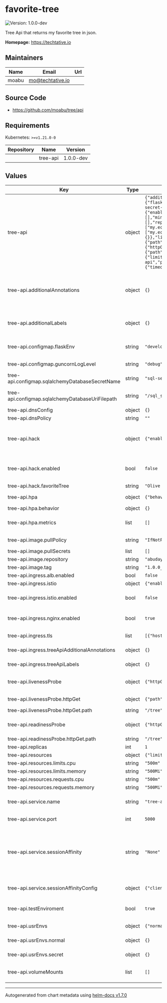 # favorite-tree

![Version: 1.0.0-dev](https://img.shields.io/badge/Version-1.0.0--dev-informational?style=flat-square)

Tree Api that returns my favorite tree in json.

**Homepage:** <https://techtative.io>

## Maintainers

| Name | Email | Url |
| ---- | ------ | --- |
| moabu | mo@techtative.io |  |

## Source Code

* <https://github.com/moabu/tree/api>

## Requirements

Kubernetes: `>=v1.21.0-0`

| Repository | Name | Version |
|------------|------|---------|
|  | tree-api | 1.0.0-dev |

## Values

| Key | Type | Default | Description |
|-----|------|---------|-------------|
| tree-api | object | `{"additionalAnnotations":{},"additionalLabels":{},"configmap":{"flaskApp":"main.core:app","flaskEnv":"development","guncornLogLevel":"debug","sqlalchemyDatabaseSecretName":"sql-secret-uri","sqlalchemyDatabaseUriFilepath":"/sql_secrets/uri"},"dnsConfig":{},"dnsPolicy":"","hack":{"enabled":false,"favoriteTree":"Olive Tree"},"hpa":{"behavior":{},"enabled":true,"maxReplicas":10,"metrics":[],"minReplicas":1,"targetCPUUtilizationPercentage":50},"image":{"pullPolicy":"IfNotPresent","pullSecrets":[],"repository":"abudayyehwork/tree-api","tag":"1.0.0_dev"},"ingress":{"alb":{"enabled":false},"hosts":["my.ecosia.org"],"istio":{"enabled":false},"nginx":{"enabled":true,"ingresClass":"nginx"},"path":"/","tls":[{"hosts":["my.ecosia.org"],"secretName":"tls-certificate"}],"treeApiAdditionalAnnotations":{},"treeApiLabels":{}},"livenessProbe":{"httpGet":{"path":"/tree","port":5000},"initialDelaySeconds":30,"periodSeconds":30,"timeoutSeconds":5},"readinessProbe":{"httpGet":{"path":"/tree","port":5000},"initialDelaySeconds":25,"periodSeconds":25,"timeoutSeconds":5},"replicas":1,"resources":{"limits":{"cpu":"500m","memory":"500Mi"},"requests":{"cpu":"500m","memory":"500Mi"}},"service":{"name":"tree-api","port":5000,"sessionAffinity":"None","sessionAffinityConfig":{"clientIP":{"timeoutSeconds":10800}}},"testEnviroment":true,"usrEnvs":{"normal":{},"secret":{}},"volumeMounts":[],"volumes":[]}` | Tree Api that returns my favorite tree in json. |
| tree-api.additionalAnnotations | object | `{}` | Additional annotations that will be added across all resources  in the format of {cert-manager.io/issuer: "letsencrypt-prod"}. key app is taken |
| tree-api.additionalLabels | object | `{}` | Additional labels that will be added across all resources definitions in the format of {mylabel: "myapp"} |
| tree-api.configmap.flaskEnv | string | `"development"` | Sets the flask env. development, production, testing, staging |
| tree-api.configmap.guncornLogLevel | string | `"debug"` | Sets the guncorn log level info, error, debug, trace |
| tree-api.configmap.sqlalchemyDatabaseSecretName | string | `"sql-secret-uri"` | secret holding the sql uri |
| tree-api.configmap.sqlalchemyDatabaseUriFilepath | string | `"/sql_secrets/uri"` | file path of the sql uri string containing the connection params |
| tree-api.dnsConfig | object | `{}` | Add custom dns config |
| tree-api.dnsPolicy | string | `""` | Add custom dns policy |
| tree-api.hack | object | `{"enabled":false,"favoriteTree":"Olive Tree"}` | ditches the API and disables the deployment and instead parses the ingress to display the favorite tree. works only with nginx ingress |
| tree-api.hack.enabled | bool | `false` | boolean flag that disables the deployment and instead parses the ingress to display the favorite tree. |
| tree-api.hack.favoriteTree | string | `"Olive Tree"` | Your favorite tree |
| tree-api.hpa | object | `{"behavior":{},"enabled":true,"maxReplicas":10,"metrics":[],"minReplicas":1,"targetCPUUtilizationPercentage":50}` | Configure the HorizontalPodAutoscaler |
| tree-api.hpa.behavior | object | `{}` | Scaling Policies |
| tree-api.hpa.metrics | list | `[]` | metrics if targetCPUUtilizationPercentage is not set |
| tree-api.image.pullPolicy | string | `"IfNotPresent"` | Image pullPolicy to use for deploying. |
| tree-api.image.pullSecrets | list | `[]` | Image Pull Secrets |
| tree-api.image.repository | string | `"abudayyehwork/tree-api"` | Image  to use for deploying. |
| tree-api.image.tag | string | `"1.0.0_dev"` | Image  tag to use for deploying. |
| tree-api.ingress.alb.enabled | bool | `false` | Activates ALB ingress |
| tree-api.ingress.istio | object | `{"enabled":false}` | enable istio sidecars |
| tree-api.ingress.istio.enabled | bool | `false` | Boolean flag that enables using istio side cars with Janssen services. |
| tree-api.ingress.nginx.enabled | bool | `true` | Boolean flag that enables using ingress definition that integrates with Nginx. |
| tree-api.ingress.tls | list | `[{"hosts":["my.ecosia.org"],"secretName":"tls-certificate"}]` | Secrets holding HTTPS CA cert and key. |
| tree-api.ingress.treeApiAdditionalAnnotations | object | `{}` | tree api ingress resource additional annotations. |
| tree-api.ingress.treeApiLabels | object | `{}` | tree api ingress resource labels. key app is taken |
| tree-api.livenessProbe | object | `{"httpGet":{"path":"/tree","port":5000},"initialDelaySeconds":30,"periodSeconds":30,"timeoutSeconds":5}` | Configure the liveness healthcheck for the tree-api if needed. |
| tree-api.livenessProbe.httpGet | object | `{"path":"/tree","port":5000}` | Executes the python3 healthcheck. |
| tree-api.livenessProbe.httpGet.path | string | `"/tree"` | http readiness probe endpoint |
| tree-api.readinessProbe | object | `{"httpGet":{"path":"/tree","port":5000},"initialDelaySeconds":25,"periodSeconds":25,"timeoutSeconds":5}` | Configure the readiness healthcheck for the tree-api if needed. |
| tree-api.readinessProbe.httpGet.path | string | `"/tree"` | http readiness probe endpoint |
| tree-api.replicas | int | `1` | Service replica number. |
| tree-api.resources | object | `{"limits":{"cpu":"500m","memory":"500Mi"},"requests":{"cpu":"500m","memory":"500Mi"}}` | Resource specs. |
| tree-api.resources.limits.cpu | string | `"500m"` | CPU limit. |
| tree-api.resources.limits.memory | string | `"500Mi"` | Memory limit. |
| tree-api.resources.requests.cpu | string | `"500m"` | CPU request. |
| tree-api.resources.requests.memory | string | `"500Mi"` | Memory request. |
| tree-api.service.name | string | `"tree-api"` | The name of the tree-api port within the tree-api service. Please keep it as default. |
| tree-api.service.port | int | `5000` | Port of the tree-api service. Please keep it as default. |
| tree-api.service.sessionAffinity | string | `"None"` | Default set to None If you want to make sure that connections from a particular client are passed to the same Pod each time, you can select the session affinity based on the client's IP addresses by setting this to ClientIP |
| tree-api.service.sessionAffinityConfig | object | `{"clientIP":{"timeoutSeconds":10800}}` | the maximum session sticky time if sessionAffinity is ClientIP |
| tree-api.testEnviroment | bool | `true` | Boolean flag if enabled will strip resources requests and limits from deployments. |
| tree-api.usrEnvs | object | `{"normal":{},"secret":{}}` | Add custom normal and secret envs to the service |
| tree-api.usrEnvs.normal | object | `{}` | Add custom normal envs to the service variable1: value1 |
| tree-api.usrEnvs.secret | object | `{}` | Add custom secret envs to the service variable1: value1 |
| tree-api.volumeMounts | list | `[]` | Configure any additional volumesMounts that need to be attached to the containers |

----------------------------------------------
Autogenerated from chart metadata using [helm-docs v1.7.0](https://github.com/norwoodj/helm-docs/releases/v1.7.0)
